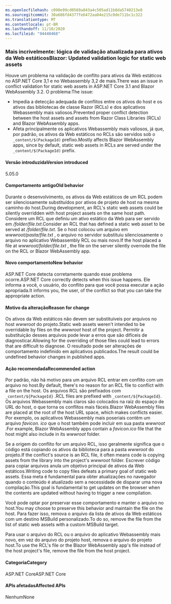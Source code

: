 ```yaml
---
ms.openlocfilehash: c090e99cd0569a843a4c505ad11b8da5740213e8
ms.sourcegitcommit: 30a686fd4377fe6472aa04e215c0de711bc1c322
ms.translationtype: MT
ms.contentlocale: pt-BR
ms.lasthandoff: 11/10/2020
ms.locfileid: "94440468"
---
```

### <a name="blazor-updated-validation-logic-for-static-web-assets"></a><span data-ttu-id="cc57f-101">Mais incrivelmente: lógica de validação atualizada para ativos da Web estáticos</span><span class="sxs-lookup"><span data-stu-id="cc57f-101">Blazor: Updated validation logic for static web assets</span></span>

<span data-ttu-id="cc57f-102">Houve um problema na validação de conflito para ativos da Web estáticos no ASP.NET Core 3,1 e no Webassembly 3,2 de mais.</span><span class="sxs-lookup"><span data-stu-id="cc57f-102">There was an issue in conflict validation for static web assets in ASP.NET Core 3.1 and Blazor WebAssembly 3.2.</span></span> <span data-ttu-id="cc57f-103">O problema:</span><span class="sxs-lookup"><span data-stu-id="cc57f-103">The issue:</span></span>

* <span data-ttu-id="cc57f-104">Impedia a detecção adequada de conflitos entre os ativos do host e os ativos das bibliotecas de classe Razor (RCLs) e dos aplicativos Webassembly mais valiosos.</span><span class="sxs-lookup"><span data-stu-id="cc57f-104">Prevented proper conflict detection between the host assets and assets from Razor Class Libraries (RCLs) and Blazor WebAssembly apps.</span></span>
* <span data-ttu-id="cc57f-105">Afeta principalmente os aplicativos Webassembly mais valiosos, já que, por padrão, os ativos da Web estáticos no RCLs são servidos sob o `_content/$(PackageId)` prefixo.</span><span class="sxs-lookup"><span data-stu-id="cc57f-105">Mostly affects Blazor WebAssembly apps, since by default, static web assets in RCLs are served under the `_content/$(PackageId)` prefix.</span></span>

#### <a name="version-introduced"></a><span data-ttu-id="cc57f-106">Versão introduzida</span><span class="sxs-lookup"><span data-stu-id="cc57f-106">Version introduced</span></span>

<span data-ttu-id="cc57f-107">5.0</span><span class="sxs-lookup"><span data-stu-id="cc57f-107">5.0</span></span>

#### <a name="old-behavior"></a><span data-ttu-id="cc57f-108">Comportamento antigo</span><span class="sxs-lookup"><span data-stu-id="cc57f-108">Old behavior</span></span>

<span data-ttu-id="cc57f-109">Durante o desenvolvimento, os ativos da Web estáticos de um RCL podem ser silenciosamente substituídos por ativos de projeto de host na mesma caminho do host.</span><span class="sxs-lookup"><span data-stu-id="cc57f-109">During development, an RCL's static web assets could be silently overridden with host project assets on the same host path.</span></span> <span data-ttu-id="cc57f-110">Considere um RCL que definiu um ativo estático da Web para ser servido em */folder/file.txt*.</span><span class="sxs-lookup"><span data-stu-id="cc57f-110">Consider an RCL that has defined a static web asset to be served at */folder/file.txt*.</span></span> <span data-ttu-id="cc57f-111">Se o host colocou um arquivo em *wwwroot/pasta/file.txt* , o arquivo no servidor substituiu silenciosamente o arquivo no aplicativo Webassembly RCL ou mais novo.</span><span class="sxs-lookup"><span data-stu-id="cc57f-111">If the host placed a file at *wwwroot/folder/file.txt* , the file on the server silently overrode the file on the RCL or Blazor WebAssembly app.</span></span>

#### <a name="new-behavior"></a><span data-ttu-id="cc57f-112">Novo comportamento</span><span class="sxs-lookup"><span data-stu-id="cc57f-112">New behavior</span></span>

<span data-ttu-id="cc57f-113">ASP.NET Core detecta corretamente quando esse problema ocorre.</span><span class="sxs-lookup"><span data-stu-id="cc57f-113">ASP.NET Core correctly detects when this issue happens.</span></span> <span data-ttu-id="cc57f-114">Ele informa a você, o usuário, do conflito para que você possa executar a ação apropriada.</span><span class="sxs-lookup"><span data-stu-id="cc57f-114">It informs you, the user, of the conflict so that you can take the appropriate action.</span></span>

#### <a name="reason-for-change"></a><span data-ttu-id="cc57f-115">Motivo da alteração</span><span class="sxs-lookup"><span data-stu-id="cc57f-115">Reason for change</span></span>

<span data-ttu-id="cc57f-116">Os ativos da Web estáticos não devem ser substituíveis por arquivos no host *wwwroot* do projeto.</span><span class="sxs-lookup"><span data-stu-id="cc57f-116">Static web assets weren't intended to be overridable by files on the *wwwroot* host of the project.</span></span> <span data-ttu-id="cc57f-117">Permitir a substituição desses arquivos pode levar a erros que são difíceis de diagnosticar.</span><span class="sxs-lookup"><span data-stu-id="cc57f-117">Allowing for the overriding of those files could lead to errors that are difficult to diagnose.</span></span> <span data-ttu-id="cc57f-118">O resultado pode ser alterações de comportamento indefinido em aplicativos publicados.</span><span class="sxs-lookup"><span data-stu-id="cc57f-118">The result could be undefined behavior changes in published apps.</span></span>

#### <a name="recommended-action"></a><span data-ttu-id="cc57f-119">Ação recomendada</span><span class="sxs-lookup"><span data-stu-id="cc57f-119">Recommended action</span></span>

<span data-ttu-id="cc57f-120">Por padrão, não há motivo para um arquivo RCL entrar em conflito com um arquivo no host.</span><span class="sxs-lookup"><span data-stu-id="cc57f-120">By default, there's no reason for an RCL file to conflict with a file on the host.</span></span> <span data-ttu-id="cc57f-121">Os arquivos RCL são prefixados com `_content/${PackageId}` .</span><span class="sxs-lookup"><span data-stu-id="cc57f-121">RCL files are prefixed with `_content/${PackageId}`.</span></span> <span data-ttu-id="cc57f-122">Os arquivos Webassembly mais claros são colocados na raiz do espaço de URL do host, o que torna os conflitos mais fáceis.</span><span class="sxs-lookup"><span data-stu-id="cc57f-122">Blazor WebAssembly files are placed at the root of the host URL space, which makes conflicts easier.</span></span> <span data-ttu-id="cc57f-123">Por exemplo, os aplicativos Webassembly mais poseriais contêm um arquivo *favicon. ico* que o host também pode incluir em sua pasta *wwwroot* .</span><span class="sxs-lookup"><span data-stu-id="cc57f-123">For example, Blazor WebAssembly apps contain a *favicon.ico* file that the host might also include in its *wwwroot* folder.</span></span>

<span data-ttu-id="cc57f-124">Se a origem do conflito for um arquivo RCL, isso geralmente significa que o código está copiando os ativos da biblioteca para a pasta *wwwroot* do projeto.</span><span class="sxs-lookup"><span data-stu-id="cc57f-124">If the conflict's source is an RCL file, it often means code is copying assets from the library into the project's *wwwroot* folder.</span></span> <span data-ttu-id="cc57f-125">Escrever código para copiar arquivos anula um objetivo principal de ativos da Web estáticos.</span><span class="sxs-lookup"><span data-stu-id="cc57f-125">Writing code to copy files defeats a primary goal of static web assets.</span></span> <span data-ttu-id="cc57f-126">Essa meta é fundamental para obter atualizações no navegador quando o conteúdo é atualizado sem a necessidade de disparar uma nova compilação.</span><span class="sxs-lookup"><span data-stu-id="cc57f-126">This goal is fundamental to get updates on the browser when the contents are updated without having to trigger a new compilation.</span></span>

<span data-ttu-id="cc57f-127">Você pode optar por preservar esse comportamento e manter o arquivo no host.</span><span class="sxs-lookup"><span data-stu-id="cc57f-127">You may choose to preserve this behavior and maintain the file on the host.</span></span> <span data-ttu-id="cc57f-128">Para fazer isso, remova o arquivo da lista de ativos da Web estáticos com um destino MSBuild personalizado.</span><span class="sxs-lookup"><span data-stu-id="cc57f-128">To do so, remove the file from the list of static web assets with a custom MSBuild target.</span></span>

<span data-ttu-id="cc57f-129">Para usar o arquivo do RCL ou o arquivo do aplicativo Webassembly mais novo, em vez do arquivo do projeto host, remova o arquivo do projeto host.</span><span class="sxs-lookup"><span data-stu-id="cc57f-129">To use the RCL's file or the Blazor WebAssembly app's file instead of the host project's file, remove the file from the host project.</span></span>

#### <a name="category"></a><span data-ttu-id="cc57f-130">Categoria</span><span class="sxs-lookup"><span data-stu-id="cc57f-130">Category</span></span>

<span data-ttu-id="cc57f-131">ASP.NET Core</span><span class="sxs-lookup"><span data-stu-id="cc57f-131">ASP.NET Core</span></span>

#### <a name="affected-apis"></a><span data-ttu-id="cc57f-132">APIs afetadas</span><span class="sxs-lookup"><span data-stu-id="cc57f-132">Affected APIs</span></span>

<span data-ttu-id="cc57f-133">Nenhum</span><span class="sxs-lookup"><span data-stu-id="cc57f-133">None</span></span>

<!--

#### Affected APIs

Not detectable via API analysis

-->
